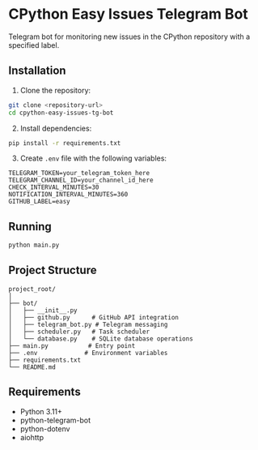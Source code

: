 # CPython Easy Issues Telegram Bot

Telegram bot for monitoring new issues in the CPython repository with a specified label.

## Installation

1. Clone the repository:
```bash
git clone <repository-url>
cd cpython-easy-issues-tg-bot
```

2. Install dependencies:
```bash
pip install -r requirements.txt
```

3. Create `.env` file with the following variables:
```
TELEGRAM_TOKEN=your_telegram_token_here
TELEGRAM_CHANNEL_ID=your_channel_id_here
CHECK_INTERVAL_MINUTES=30
NOTIFICATION_INTERVAL_MINUTES=360
GITHUB_LABEL=easy
```

## Running

```bash
python main.py
```

## Project Structure

```
project_root/
│
├── bot/
│   ├── __init__.py
│   ├── github.py      # GitHub API integration
│   ├── telegram_bot.py # Telegram messaging
│   ├── scheduler.py   # Task scheduler
│   └── database.py    # SQLite database operations
├── main.py           # Entry point
├── .env             # Environment variables
├── requirements.txt
└── README.md
```

## Requirements

- Python 3.11+
- python-telegram-bot
- python-dotenv
- aiohttp 